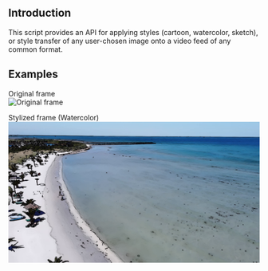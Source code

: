 ## Introduction
This script provides an API for applying styles (cartoon, watercolor, sketch), or style transfer of any user-chosen image onto a video feed of any common format.

## Examples

Original frame <br>
<img src="frameOriginal.png" width="800" alt="Original frame">

Stylized frame (Watercolor) <br>
<img src="frameWatercolor.png" width="800" alt="Watercolor frame">
